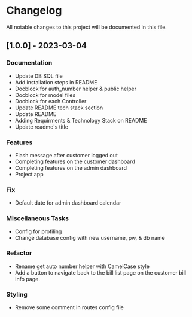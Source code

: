 # Changelog

All notable changes to this project will be documented in this file.

## [1.0.0] - 2023-03-04

### Documentation

- Update DB SQL file
- Add installation steps in README
- Docblock for auth_number helper & public helper
- Docblock for model files
- Docblock for each Controller
- Update README tech stack section
- Update README
- Adding Requirments & Technology Stack on README
- Update readme's title

### Features

- Flash message after customer logged out
- Completing features on the customer dashboard
- Completing features on the admin dashboard
- Project app

### Fix

- Default date for admin dashboard calendar

### Miscellaneous Tasks

- Config for profiling
- Change database config with new username, pw, & db name

### Refactor

- Rename get auto number helper with CamelCase style
- Add a button to navigate back to the bill list page on the customer bill info page.

### Styling

- Remove some comment in routes config file

<!-- generated by git-cliff -->

